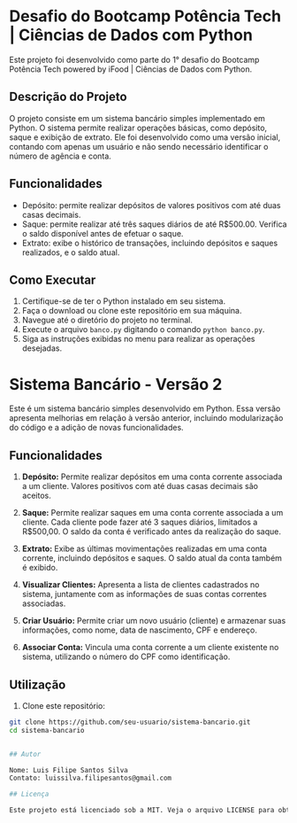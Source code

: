 # Desafio do Bootcamp Potência Tech | Ciências de Dados com Python

Este projeto foi desenvolvido como parte do 1° desafio do Bootcamp Potência Tech powered by iFood | Ciências de Dados com Python.

## Descrição do Projeto

O projeto consiste em um sistema bancário simples implementado em Python. O sistema permite realizar operações básicas, como depósito, saque e exibição de extrato. Ele foi desenvolvido como uma versão inicial, contando com apenas um usuário e não sendo necessário identificar o número de agência e conta.

## Funcionalidades

- Depósito: permite realizar depósitos de valores positivos com até duas casas decimais.
- Saque: permite realizar até três saques diários de até R$500.00. Verifica o saldo disponível antes de efetuar o saque.
- Extrato: exibe o histórico de transações, incluindo depósitos e saques realizados, e o saldo atual.

## Como Executar

1. Certifique-se de ter o Python instalado em seu sistema.
2. Faça o download ou clone este repositório em sua máquina.
3. Navegue até o diretório do projeto no terminal.
4. Execute o arquivo `banco.py` digitando o comando `python banco.py`.
5. Siga as instruções exibidas no menu para realizar as operações desejadas.

# Sistema Bancário - Versão 2

Este é um sistema bancário simples desenvolvido em Python. Essa versão apresenta melhorias em relação à versão anterior, incluindo modularização do código e a adição de novas funcionalidades.

## Funcionalidades

1. **Depósito:** Permite realizar depósitos em uma conta corrente associada a um cliente. Valores positivos com até duas casas decimais são aceitos.

2. **Saque:** Permite realizar saques em uma conta corrente associada a um cliente. Cada cliente pode fazer até 3 saques diários, limitados a R$500,00. O saldo da conta é verificado antes da realização do saque.

3. **Extrato:** Exibe as últimas movimentações realizadas em uma conta corrente, incluindo depósitos e saques. O saldo atual da conta também é exibido.

4. **Visualizar Clientes:** Apresenta a lista de clientes cadastrados no sistema, juntamente com as informações de suas contas correntes associadas.

5. **Criar Usuário:** Permite criar um novo usuário (cliente) e armazenar suas informações, como nome, data de nascimento, CPF e endereço.

6. **Associar Conta:** Vincula uma conta corrente a um cliente existente no sistema, utilizando o número do CPF como identificação.

## Utilização

1. Clone este repositório:

```bash
git clone https://github.com/seu-usuario/sistema-bancario.git
cd sistema-bancario


## Autor

Nome: Luis Filipe Santos Silva
Contato: luissilva.filipesantos@gmail.com

## Licença

Este projeto está licenciado sob a MIT. Veja o arquivo LICENSE para obter mais detalhes.
